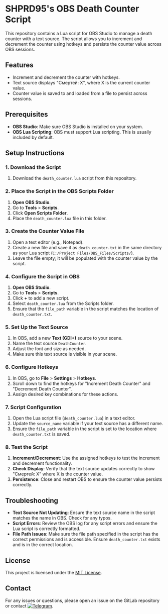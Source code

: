 # SHPRD95's OBS Death Counter Script

This repository contains a Lua script for OBS Studio to manage a death counter with a text source. The script allows you to increment and decrement the counter using hotkeys and persists the counter value across OBS sessions.

## Features

- Increment and decrement the counter with hotkeys.
- Text source displays "Смертей: X", where X is the current counter value.
- Counter value is saved to and loaded from a file to persist across sessions.

## Prerequisites

- **OBS Studio**: Make sure OBS Studio is installed on your system.
- **OBS Lua Scripting**: OBS must support Lua scripting. This is usually included by default.

## Setup Instructions

### 1. Download the Script

1. Download the `death_counter.lua` script from this repository.

### 2. Place the Script in the OBS Scripts Folder

1. **Open OBS Studio**.
2. Go to **Tools** > **Scripts**.
3. Click **Open Scripts Folder**.
4. Place the `death_counter.lua` file in this folder.

### 3. Create the Counter Value File

1. Open a text editor (e.g., Notepad).
2. Create a new file and save it as `death_counter.txt` in the same directory as your Lua script (`C:/Project Files/OBS_Files/Scripts/`).
3. Leave the file empty; it will be populated with the counter value by the script.

### 4. Configure the Script in OBS

1. **Open OBS Studio**.
2. Go to **Tools** > **Scripts**.
3. Click **+** to add a new script.
4. Select `death_counter.lua` from the Scripts folder.
5. Ensure that the `file_path` variable in the script matches the location of `death_counter.txt`.

### 5. Set Up the Text Source

1. In OBS, add a new **Text (GDI+)** source to your scene.
2. Name the text source `DeathCounter`.
3. Adjust the font and size as needed.
4. Make sure this text source is visible in your scene.

### 6. Configure Hotkeys

1. In OBS, go to **File** > **Settings** > **Hotkeys**.
2. Scroll down to find the hotkeys for "Increment Death Counter" and "Decrement Death Counter".
3. Assign desired key combinations for these actions.

### 7. Script Configuration

1. Open the Lua script file (`death_counter.lua`) in a text editor.
2. Update the `source_name` variable if your text source has a different name.
3. Ensure the `file_path` variable in the script is set to the location where `death_counter.txt` is saved.

### 8. Test the Script

1. **Increment/Decrement**: Use the assigned hotkeys to test the increment and decrement functionality.
2. **Check Display**: Verify that the text source updates correctly to show "Смертей: X" where X is the counter value.
3. **Persistence**: Close and restart OBS to ensure the counter value persists correctly.

## Troubleshooting

- **Text Source Not Updating**: Ensure the text source name in the script matches the name in OBS. Check for any typos.
- **Script Errors**: Review the OBS log for any script errors and ensure the Lua script is correctly formatted.
- **File Path Issues**: Make sure the file path specified in the script has the correct permissions and is accessible. Ensure `death_counter.txt` exists and is in the correct location.

## License

This project is licensed under the [MIT License](LICENSE).

## Contact

For any issues or questions, please open an issue on the GitLab repository or contact [![Telegram](https://img.shields.io/badge/Telegram-2CA5E0?style=for-the-badge&logo=telegram&logoColor=white)](https://t.me/shprd95).
